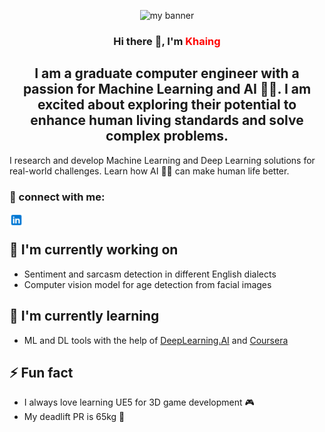 <!--
**KhaingNaing/KhaingNaing** is a ✨ _special_ ✨ repository because its `README.md` (this file) appears on your GitHub profile.

Here are some ideas to get you started:

- 🔭 I’m currently working on ...
- 🌱 I’m currently learning ...
- 👯 I’m looking to collaborate on ...
- 🤔 I’m looking for help with ...
- 💬 Ask me about ...
- 📫 How to reach me: ...
- 😄 Pronouns: ...
- ⚡ Fun fact: ...
-->
<p align="center">
<img src="https://github.com/KhaingNaing/KhaingNaing/assets/43476027/d4f9619c-2921-4949-92df-b1a6ee9e9eb5" alt="my banner">
</p>

<h3 align="center">
Hi there 👋, I'm <span style='color: red;'>Khaing</span> 
</h3>

<h2 align="center">
I am a graduate computer engineer with a passion for Machine Learning and AI 🤖🧠. I am excited about exploring their potential to enhance human living standards and solve complex problems.
</h2>

I research and develop Machine Learning and Deep Learning solutions for real-world challenges. Learn how AI 🦾🤖 can make human life better.

### 🤝 connect with me:
<a href="https://www.linkedin.com/in/khaingnaing/"><img align="left" src="./linkedin.svg" alt="Khaing | LinkedIn" width="22px"/></a>
</br>

## 🔭 I'm currently working on

- Sentiment and sarcasm detection in different English dialects
- Computer vision model for age detection from facial images

## 🌱 I'm currently learning

- ML and DL tools with the help of [DeepLearning.AI](https://www.deeplearning.ai/) and [Coursera](https://www.coursera.org/)

## ⚡ Fun fact

- I always love learning UE5 for 3D game development 🎮
- My deadlift PR is 65kg 💪
